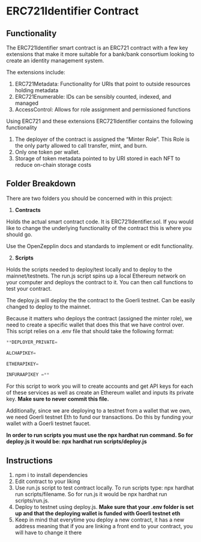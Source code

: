 # ERC721Identifier Contract

## Functionality

The ERC721Identifier smart contract is an ERC721 contract with a few key extensions that make it more suitable for a bank/bank consortium looking to create an identity management system.  

The extensions include:

1. ERC721Metadata: Functionality for URIs that point to outside resources holding metadata
2. ERC721Enumerable:  IDs can be sensibly counted, indexed, and managed
3. AccessControl: Allows for role assignment and permissioned functions

Using ERC721 and these extensions ERC721Identifier contains the following functionality

1. The deployer of the contract is assigned the “Minter Role”.  This Role is the only party allowed to call transfer, mint, and burn.  
2. Only one token per wallet.
3. Storage of token metadata pointed to by URI stored in each NFT to reduce on-chain storage costs

## Folder Breakdown

There are two folders you should be concerned with in this project:

1. **Contracts**

Holds the actual smart contract code.  It is ERC721Identifier.sol.  If you would like to change the underlying functionality of the contract this is where you should go.  

Use the OpenZepplin docs and standards to implement or edit functionality. 

2. **Scripts**

Holds the scripts needed to deploy/test locally and to deploy to the mainnet/testnets.  The run.js script spins up a local Ethereum network on your computer and deploys the contract to it.  You can then call functions to test your contract.  

The deploy.js will deploy the the contract to the Goerli testnet.  Can be easily changed to deploy to the mainnet.  

Because it matters who deploys the contract (assigned the minter role), we need to create a specific wallet that does this that we have control over.  This script relies on a .env file that should take the following format:

```jsx
**DEPLOYER_PRIVATE=

ALCHAPIKEY=

ETHERAPIKEY=

INFURAAPIKEY =** 
```

For this script to work you will to create accounts and get API keys for each of these services as well as create an Ethereum wallet and inputs its private key.  **Make sure to never commit this file.**

Additionally, since we are deploying to a testnet from a wallet that we own, we need Goerli testnet Eth to fund our transactions.  Do this by funding your wallet with a Goerli testnet faucet.

**In order to run scripts you must use the npx hardhat run command.  So for deploy.js it would be: npx hardhat run scripts/deploy.js**

## Instructions

1. npm i to install dependencies
2. Edit contract to your liking
3. Use run.js script to test contract locally.  To run scripts type: npx hardhat run scripts/filename.  So for run.js it would be npx hardhat run scripts/run.js.
4. Deploy to testnet using deploy.js.  **Make sure that your .env folder is set up and that the deploying wallet is funded with Goerli testnet eth**
5. Keep in mind that everytime you deploy a new contract, it has a new address meaning that if you are linking a front end to your contract, you will have to change it there
